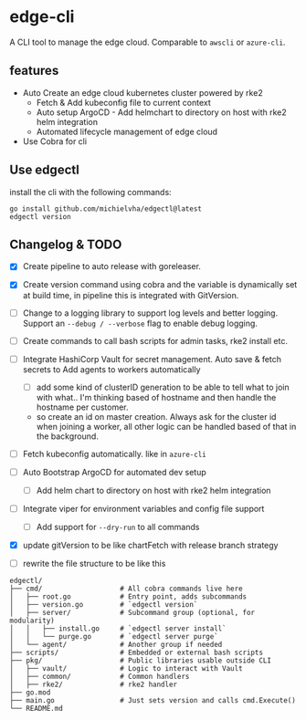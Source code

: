 # edge-cli

A CLI tool to manage the edge cloud. Comparable to `awscli` or `azure-cli`.

## features

- Auto Create an edge cloud kubernetes cluster powered by rke2
    - Fetch & Add kubeconfig file to current context
    - Auto setup ArgoCD - Add helmchart to directory on host with rke2 helm integration
    - Automated lifecycle management of edge cloud
- Use Cobra for cli

## Use edgectl

install the cli with the following commands:
```shell
go install github.com/michielvha/edgectl@latest
edgectl version
```

## Changelog & TODO

- [x] Create pipeline to auto release with goreleaser.
- [x] Create version command using cobra and the variable is dynamically set at build time, in pipeline this is integrated with GitVersion.

- [ ] Change to a logging library to support log levels and better logging. Support an `--debug / --verbose` flag to enable debug logging.

- [ ] Create commands to call bash scripts for admin tasks, rke2 install etc.
- [ ] Integrate HashiCorp Vault for secret management. Auto save & fetch secrets to Add agents to workers automatically
  - [ ] add some kind of clusterID generation to be able to tell what to join with what.. I'm thinking based of hostname and then handle the hostname per customer.
  - so create an id on master creation. Always ask for the cluster id when joining a worker, all other logic can be handled based of that in the background.
- [ ] Fetch kubeconfig automatically. like in ``azure-cli``

- [ ] Auto Bootstrap ArgoCD for automated dev setup
  - [ ] Add helm chart to directory on host with rke2 helm integration

- [ ] Integrate viper for environment variables and config file support
  - [ ] Add support for `--dry-run` to all commands

- [x] update gitVersion to be like chartFetch with release branch strategy

- [ ] rewrite the file structure to be like this 

```
edgectl/
├── cmd/                   # All cobra commands live here
│   ├── root.go            # Entry point, adds subcommands
│   ├── version.go         # `edgectl version`
│   ├── server/            # Subcommand group (optional, for modularity)
│   │   ├── install.go     # `edgectl server install`
│   │   └── purge.go       # `edgectl server purge`
│   └── agent/             # Another group if needed
├── scripts/               # Embedded or external bash scripts
├── pkg/                   # Public libraries usable outside CLI
│   ├── vault/             # Logic to interact with Vault
│   ├── common/            # Common handlers
│   ├── rke2/              # rke2 handler
├── go.mod
├── main.go                # Just sets version and calls cmd.Execute()
└── README.md
```